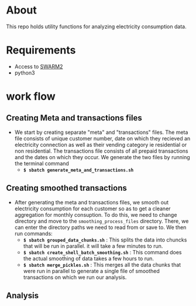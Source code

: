 # About
This repo holds utility functions for analyzing electricity consumption data.

# Requirements
* Access to [SWARM2](https://people.cs.umass.edu/~swarm/index.php?n=Main.NewSwarmDoc)
* python3
# work flow
## Creating Meta and transactions files
* We start by creating separate "meta" and "transactions" files. The meta file consists of unique customer number, date on which they recieved an electricity connection as well as their vending category ie residential or non residential. The transactions file consists of all prepaid transactions and the dates on which they occur. We generate the two files by running the terminal command
   *  __`$ sbatch generate_meta_and_transactions.sh`__
## Creating smoothed transactions
* After generating the meta and transactions files, we smooth out electricity consumption for each customer so as to get a cleaner aggregation for monthly consuption. To do this, we need to change directory and move to the `smoothing_process_files` directory. There, we can enter the directory paths we need to read from or save to. We then run commands:
    *  __`$ sbatch grouped_data_chunks.sh`__ : This splits the data into chuncks that will be run in parallel. it will take a few minutes to run.
    *  __`$ sbatch create_shell_batch_smoothing.sh`__ : This command does the actual smoothing of data takes a few hours to run.
    *  __`$ sbatch merge_pickles.sh`__ :   This merges all the data chunks that were run in parallel to generate a single file of smoothed transactions on which we run our analysis.
## Analysis
